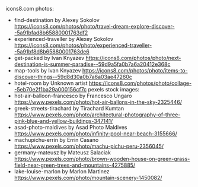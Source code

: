 icons8.com photos:
- find-destination by Alexey Sokolov https://icons8.com/photos/photo/travel-dream-explore-discover--5a91bfad8b65880001763df2
- experienced-traveller by Alexey Sokolov https://icons8.com/photos/photo/experienced-traveller--5a91bf8d8b65880001763de6
- get-packed by Ivan Knyazev https://icons8.com/photos/photo/next-destination-is-summer-paradise--59d9a5fa0b7a6a20412e368c
- map-tools by Ivan Knyazev https://icons8.com/photos/photo/items-to-discover-things--59d8d30a0b7a6a03ae47260c
- hotel-room by Unknown artist https://icons8.com/photos/photo/collage--5eb70e2f1ba29a000156cf7c
pexels stock images:
- hot-air-balloon-francesco by Francesco Ungaro https://www.pexels.com/photo/hot-air-ballons-in-the-sky-2325446/
- greek-streets-tirachard by Tirachard Kumtan https://www.pexels.com/photo/architectural-photography-of-three-pink-blue-and-yellow-buildings-347141/
- asad-photo-maldives by Asad Photo Maldives https://www.pexels.com/photo/infinity-pool-near-beach-3155666/
- machupichu-errin by Errin Casano https://www.pexels.com/photo/machu-pichu-peru-2356045/
- germany-mateusz by Mateusz Salaciak https://www.pexels.com/photo/brown-wooden-house-on-green-grass-field-near-green-trees-and-mountains-4275885/
- lake-louise-marlon by Marlon Martinez https://www.pexels.com/photo/mountain-scenery-1450082/